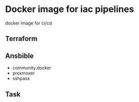 # Docker image for iac pipelines

docker image for ci/cd

## Terraform

## Ansbible
- community.docker
- proxmoxer
- sshpass

## Task

